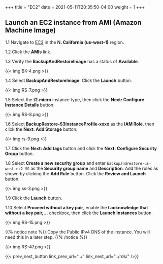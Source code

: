 +++
title = "EC2"
date =  2021-05-11T20:35:50-04:00
weight = 1
+++

## Launch an EC2 instance from AMI (Amazon Machine Image)

1.1 Navigate to [EC2](https://us-west-1.console.aws.amazon.com/ec2/home?region=us-west-1#/) in the **N. California (us-west-1)** region.

1.2 Click the **AMIs** link.

1.3 Verify the **BackupAndRestoreImage** has a status of **Available**.

{{< img BK-4.png >}}

1.4 Select **BackupAndRestoreImage**.  Click the **Launch** button.

{{< img RS-7.png >}}

1.5 Select the **t2.micro** instance type, then click the **Next: Configure Instance Details** button.

{{< img RS-8.png >}}

1.6 Select **BackupRestore-S3InstanceProfile-xxxx** as the **IAM Role**, then click the **Next: Add Storage** button.

{{< img rs-9.png >}}

1.7 Click the **Next: Add tags** button and click the **Next: Configure Security Group** button.

1.8 Select **Create a new security group** and enter `backupandrestore-us-west-ec2-SG` as the **Security group name** and **Description**.  Add the rules as shown by clicking the **Add Rule** button.  Click the **Review and Launch** button.

{{< img ss-3.png >}}

1.9 Click the **Launch** button.

1.10 Select **Proceed without a key pair**, enable the **I acknowledge that without a key pair,...** checkbox, then click the **Launch Instances** button.

{{< img RS-15.png >}}

{{% notice note %}}
Copy the Public IPv4 DNS of the instance.  You will need this in a later step.
{{% /notice %}}

{{< img RS-47.png >}}

{{< prev_next_button link_prev_url="../" link_next_url="../rds/" />}}
